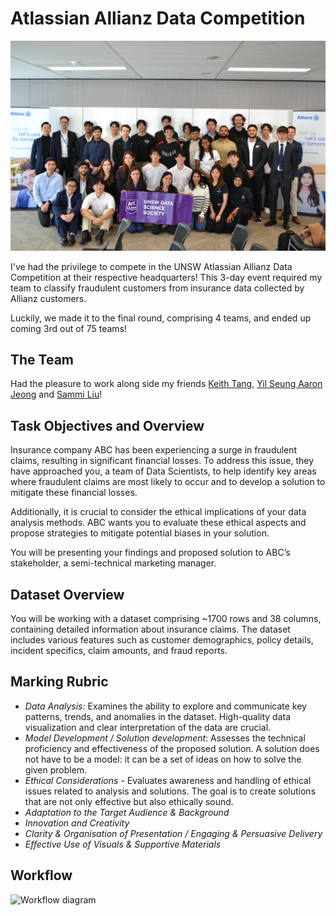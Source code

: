 # Atlassian Allianz Data Competition

<img src="/pictures/pic5.JPG" alt="Home Page Pictures">

I've had the privilege to compete in the UNSW Atlassian Allianz Data Competition at their respective headquarters! This 3-day event required my team to classify fraudulent customers from insurance data collected by Allianz customers.

Luckily, we made it to the final round, comprising 4 teams, and ended up coming 3rd out of 75 teams!

## The Team
Had the pleasure to work along side my friends [Keith Tang](https://www.linkedin.com/in/tzekwongtang/), [Yil Seung Aaron Jeong](https://www.linkedin.com/in/yil-seung-aaron-jeong-260123198/) and 
[Sammi Liu](https://www.linkedin.com/in/jiaying-sammi-liu/)! 

## Task Objectives and Overview

Insurance company ABC has been experiencing a surge in fraudulent claims, resulting in significant
financial losses. To address this issue, they have approached you, a team of Data Scientists, to help
identify key areas where fraudulent claims are most likely to occur and to develop a solution to
mitigate these financial losses.

Additionally, it is crucial to consider the ethical implications of your data analysis methods. ABC wants
you to evaluate these ethical aspects and propose strategies to mitigate potential biases in your
solution.

You will be presenting your findings and proposed solution to ABC’s stakeholder, a semi-technical
marketing manager.

## Dataset Overview 

You will be working with a dataset comprising ~1700 rows and 38 columns, containing detailed information
about insurance claims. The dataset includes various features such as customer demographics, policy
details, incident specifics, claim amounts, and fraud reports.

## Marking Rubric

- *Data Analysis*: Examines the ability to explore and communicate key patterns, trends, and anomalies in the dataset. High-quality data visualization and clear interpretation of the data are crucial.
- *Model Development / Solution development*: Assesses the technical proficiency and effectiveness of the proposed solution. A solution does not have to be a model: it can be a set of ideas on how to solve the given problem.
- *Ethical Considerations* - Evaluates awareness and handling of ethical issues related to analysis and solutions. The goal is to create solutions that are not only effective but also ethically sound.
- *Adaptation to the Target Audience & Background*
- *Innovation and Creativity*
- *Clarity & Organisation of Presentation / Engaging & Persuasive Delivery*
- *Effective Use of Visuals & Supportive Materials*

## Workflow

<img src="/workflow/datasoc-workflow.png" alt="Workflow diagram">



